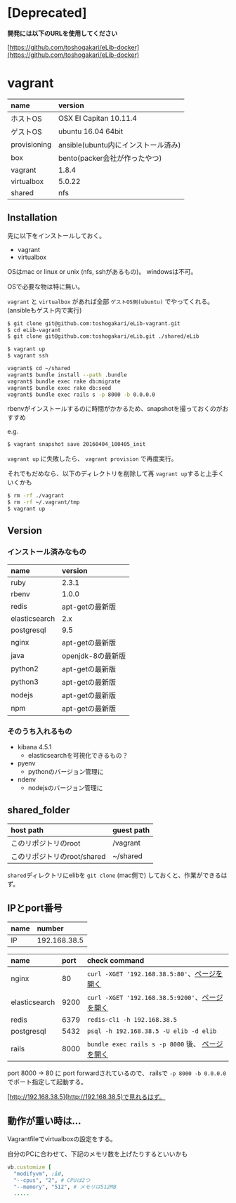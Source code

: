 # [Deprecated]

**開発には以下のURLを使用してください**

[https://github.com/toshogakari/eLib-docker](https://github.com/toshogakari/eLib-docker)

# vagrant

|name|version|
|:----|:-----|
|ホストOS|OSX EI Capitan 10.11.4|
|ゲストOS|ubuntu 16.04 64bit|
|provisioning| ansible(ubuntu内にインストール済み)|
|box| bento(packer会社が作ったやつ)|
|vagrant| 1.8.4|
|virtualbox| 5.0.22|
|shared|nfs|

## Installation

先に以下をインストールしておく。

- vagrant
- virtualbox

OSはmac or linux or unix (nfs, sshがあるもの)。
windowsは不可。

OSで必要な物は特に無い。

`vagrant` と `virtualbox` があれば全部 `ゲストOS側(ubuntu)` でやってくれる。 (ansibleもゲスト内で実行)

```bash
$ git clone git@github.com:toshogakari/eLib-vagrant.git
$ cd eLib-vagrant
$ git clone git@github.com:toshogakari/eLib.git ./shared/eLib

$ vagrant up
$ vagrant ssh

vagrant$ cd ~/shared
vagrant$ bundle install --path .bundle
vagrant$ bundle exec rake db:migrate
vagrant$ bundle exec rake db:seed
vagrant$ bundle exec rails s -p 8000 -b 0.0.0.0
```

rbenvがインストールするのに時間がかかるため、snapshotを撮っておくのがおすすめ

e.g.

```bash
$ vagrant snapshot save 20160404_100405_init
```

`vagrant up` に失敗したら、 `vagrant provision` で再度実行。

それでもだめなら、以下のディレクトリを削除して再 `vagrant up`すると上手くいくかも

```bash
$ rm -rf ./vagrant
$ rm -rf ~/.vagrant/tmp
$ vagrant up
```

## Version

### インストール済みなもの

|name|version|
|:----|:-----|
|ruby|2.3.1|
|rbenv|1.0.0|
|redis|apt-getの最新版|
|elasticsearch|2.x|
|postgresql|9.5|
|nginx|apt-getの最新版|
|java|openjdk-8の最新版|
|python2|apt-getの最新版|
|python3|apt-getの最新版|
|nodejs|apt-getの最新版|
|npm|apt-getの最新版|

### そのうち入れるもの

- kibana 4.5.1
	- elasticsearchを可視化できるもの？
- pyenv
	- pythonのバージョン管理に
- ndenv
	- nodejsのバージョン管理に

## shared_folder

|host path|guest path|
|:----|:-----|
|このリポジトリのroot|/vagrant|
|このリポジトリのroot/shared|~/shared|

`shared`ディレクトリにelibを `git clone` (mac側で) しておくと、作業ができるはず。

## IPとport番号

|name|number|
|:----|:-----|
|IP|192.168.38.5|

|name|port|check command|
|:----|:-----|:-----|
|nginx|80| `curl -XGET '192.168.38.5:80'`、[ページを開く](http://192.168.38.5)|
|elasticsearch|9200|`curl -XGET '192.168.38.5:9200'`、[ページを開く](http://192.168.38.5:9200)|
|redis|6379| `redis-cli -h 192.168.38.5` |
|postgresql|5432| `psql -h 192.168.38.5 -U elib -d elib` |
|rails| 8000 |`bundle exec rails s -p 8000` 後、 [ページを開く](http://192.168.38.5) |

port 8000 -> 80 に port forwardされているので、 railsで `-p 8000 -b 0.0.0.0` でポート指定して起動する。

[http://192.168.38.5](http://192.168.38.5)で見れるはず。

## 動作が重い時は…

Vagrantfileでvirtualboxの設定をする。

自分のPCに合わせて、下記のメモリ数を上げたりするといいかも

```ruby
vb.customize [
  "modifyvm", :id,
  "--cpus", "2", # CPUは2つ
  "--memory", "512", # メモリは512MB
  .....
```
